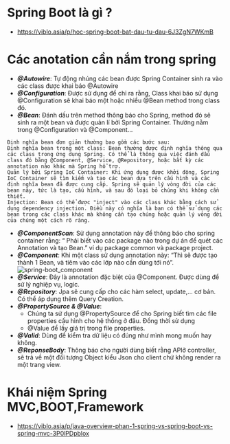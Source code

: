 # Spring Boot là gì ?
- https://viblo.asia/p/hoc-spring-boot-bat-dau-tu-dau-6J3ZgN7WKmB
# Các anotation cần nắm trong spring
- ***@Autowire***: Tự động nhúng các bean được Spring Container sinh ra vào các class được khai báo @Autowire
- ***@Configuration***: Được sử dụng để chỉ ra rằng, Class khai báo sử dụng @Configuration sẽ khai báo một hoặc nhiều @Bean method trong class đó.
- ***@Bean***: Đánh dấu trên method thông báo cho Spring, method đó sẽ sinh ra một bean và được quản lí bởi Spring Container. Thường nằm trong @Configuration và @Component...
~~~
Định nghĩa bean đơn giản thường bao gồm các bước sau:
Định nghĩa bean trong một class: Bean thường được định nghĩa thông qua các class trong ứng dụng Spring. Có thể là thông qua việc đánh dấu class đó bằng @Component, @Service, @Repository, hoặc bất kỳ các annotation nào khác mà Spring hỗ trợ.
Quản lý bởi Spring IoC Container: Khi ứng dụng được khởi động, Spring IoC Container sẽ tìm kiếm và tạo các bean dựa trên cấu hình và các định nghĩa bean đã được cung cấp. Spring sẽ quản lý vòng đời của các bean này, tức là tạo, cấu hình, và sau đó loại bỏ chúng khi không cần thiết.
Injection: Bean có thể được "inject" vào các class khác bằng cách sử dụng dependency injection. Điều này có nghĩa là bạn có thể sử dụng các bean trong các class khác mà không cần tạo chúng hoặc quản lý vòng đời của chúng một cách rõ ràng.
~~~
- ***@ComponentScan***: Sử dụng annotation này để thông báo cho spring container rằng: “ Phải biết vào các package nào trong dự án để quét các Annotation và tạo Bean.” ví dụ package common và package project.
- ***@Component***: Khi một class sử dụng annotation này: “Thì sẽ được tạo thành 1 Bean, và tiêm vào các lớp nào cần dùng tới nó”.
![spring-boot_component](https://github.com/phuccoderr/StudentApi/assets/124669538/615c9cfb-7f15-4b9a-923b-06611b33fa82)
- ***@Service***: Đây là annotation đặc biệt của @Component. Được dùng để sử lý nghiệp vụ, logic.
- ***@Repository***: Jpa sẽ cung cấp cho các hàm select, update,... cơ bản. Có thể áp dụng thêm Query Creation.
- ***@PropertySource & @Value***:
  - Chúng ta sử dụng @PropertySource để cho Spring biết tìm các file properties cấu hình cho hệ thống ở đâu.
  Đồng thời sử dụng
  - @Value để lấy giá trị trong file properties.
- ***@Valid***: Dùng để kiểm tra dữ liệu có đúng như mình mong muốn hay không.
- ***@ReponseBody***: Thông báo cho người dùng biết rằng APIở controller, sẽ trả về một đối tượng Object kiểu Json cho client chứ không render ra một trang view.
# Khái niệm Spring MVC,BOOT,Framework
- https://viblo.asia/p/java-overview-phan-1-spring-vs-spring-boot-vs-spring-mvc-3P0lPDpblox
